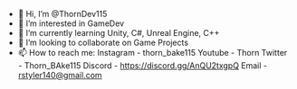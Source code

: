 - 👋 Hi, I’m @ThornDev115
- 👀 I’m interested in GameDev
- 🌱 I’m currently learning Unity, C#, Unreal Engine, C++
- 💞️ I’m looking to collaborate on Game Projects
- 📫 How to reach me:
  Instagram - thorn_bake115 
  Youtube - Thorn 
  Twitter - Thorn_BAke115 
  Discord - https://discord.gg/AnQU2txgpQ
  Email - rstyler140@gmail.com

<!---
ThornDev115/ThornDev115 is a ✨ special ✨ repository because its `README.md` (this file) appears on your GitHub profile.
You can click the Preview link to take a look at your changes.
--->
